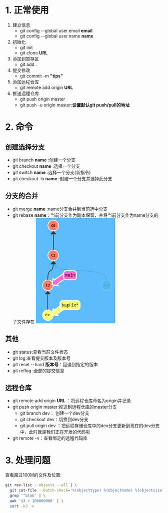 # 1. 正常使用
1. 建立信息
   * git config --global user.email **email**
   * git config --global user.name **name**
2. 初始化
    * git init 
    * git clone **URL**
3. 添加到暂存区
    * git add .
4. 提交修改
    * git commit -m **"tips"**
5. 添加远程仓库
    * git remote add origin **URL**
6. 推送远程仓库
    * git push origin master
    * git push -u origin master:**设置默认git push/pull的地址**

# 2. 命令

## 创建选择分支
* git branch **name** :创建一个分支
* git checkout **name** :选择一个分支
* git switch **name** :选择一个分支(新指令)
* git checkout -b **name** :创建一个分支并选择此分支


## 分支的合并
* git merge **name** :name分支合并到当前选中分支
* git rebase **name**：当前分支作为副本保留，并将当前分支作为name分支的子文件存在
![rebase解释](./Picture/git%20rebase.png)

## 其他
* git status:查看当前文件状态
* git log:查看提交版本及版本号
* git reset --hard **版本号**：回退到指定的版本
* git reflog :全部的提交信息

## 远程仓库
* git remote add origin **URL** ：将远程仓库命名为origin并记录
* git push origin master:推送到远程仓库的master分支
    * git branch dev： 创建一个dev分支
    * git checkout dev：切换到dev分支
    * git pull origin dev ：把远程存储仓库中的dev分支更新到现在的dev分支中，此时就是我们正在开发的代码啦
* git remote -v：查看绑定的远程代码库

# 3. 处理问题
查看超过100M的文件及位置:
```bash
git rev-list --objects --all | \
  git cat-file --batch-check='%(objecttype) %(objectname) %(objectsize) %(rest)' | \
  grep '^blob' | \
  awk '$3 > 100000000' | \
  sort -k3 -n
```

